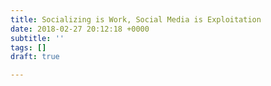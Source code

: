 ```yaml
---
title: Socializing is Work, Social Media is Exploitation
date: 2018-02-27 20:12:18 +0000
subtitle: ''
tags: []
draft: true

---
```

